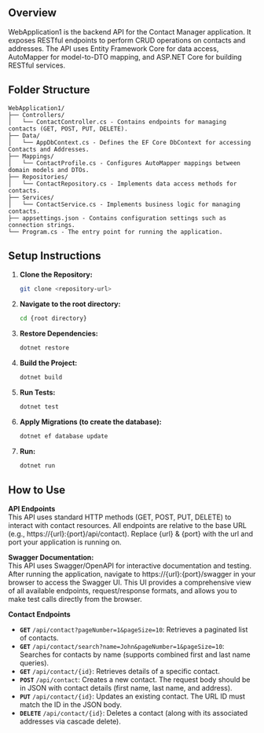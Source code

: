 ## Overview

WebApplication1 is the backend API for the Contact Manager application. It exposes RESTful endpoints to perform CRUD operations on contacts and addresses. The API uses Entity Framework Core for data access, AutoMapper for model-to-DTO mapping, and ASP.NET Core for building RESTful services.

## Folder Structure
```
WebApplication1/
├── Controllers/
│   └── ContactController.cs - Contains endpoints for managing contacts (GET, POST, PUT, DELETE).
├── Data/
│   └── AppDbContext.cs - Defines the EF Core DbContext for accessing Contacts and Addresses.
├── Mappings/
│   └── ContactProfile.cs - Configures AutoMapper mappings between domain models and DTOs.
├── Repositories/
│   └── ContactRepository.cs - Implements data access methods for contacts.
├── Services/
│   └── ContactService.cs - Implements business logic for managing contacts.
├── appsettings.json - Contains configuration settings such as connection strings.
└── Program.cs - The entry point for running the application.
```

## Setup Instructions

1. **Clone the Repository:**  
   ```bash
   git clone <repository-url>

2. **Navigate to the root directory:**  
   ```bash
   cd {root directory}

3. **Restore Dependencies:**  
   ```bash
   dotnet restore

4. **Build the Project:**  
   ```bash
   dotnet build

5. **Run Tests:**  
   ```bash
   dotnet test

6. **Apply Migrations (to create the database):**  
   ```bash
   dotnet ef database update

7. **Run:**  
   ```bash
   dotnet run

## How to Use

**API Endpoints**  
This API uses standard HTTP methods (GET, POST, PUT, DELETE) to interact with contact resources.
All endpoints are relative to the base URL (e.g., https://{url}:{port}/api/contact).
Replace {url} & {port} with the url and port your application is running on.

**Swagger Documentation:**  
This API uses Swagger/OpenAPI for interactive documentation and testing.
After running the application, navigate to https://{url}:{port}/swagger in your browser to access the Swagger UI.
This UI provides a comprehensive view of all available endpoints, request/response formats, and allows you to make test calls directly from the browser.

**Contact Endpoints**  
* **`GET`** `/api/contact?pageNumber=1&pageSize=10`: Retrieves a paginated list of contacts.
*   **`GET`** `/api/contact/search?name=John&pageNumber=1&pageSize=10`: Searches for contacts by name (supports combined first and last name queries).
*   **`GET`** `/api/contact/{id}`: Retrieves details of a specific contact.
*   **`POST`** `/api/contact`: Creates a new contact. The request body should be in JSON with contact details (first name, last name, and address).
*   **`PUT`** `/api/contact/{id}`: Updates an existing contact. The URL ID must match the ID in the JSON body.
*   **`DELETE`** `/api/contact/{id}`: Deletes a contact (along with its associated addresses via cascade delete).